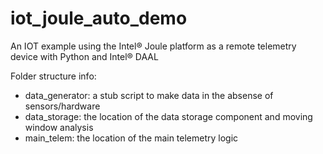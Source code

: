 # iot_joule_auto_demo
An IOT example using the Intel® Joule platform as a remote telemetry device with Python and Intel® DAAL

Folder structure info:
- data_generator: a stub script to make data in the absense of sensors/hardware
- data_storage: the location of the data storage component and moving window analysis
- main_telem: the location of the main telemetry logic
